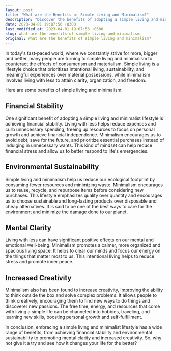 ```yaml
---
layout: post
title: "What are the Benefits of Simple Living and Minimalism?"
description: "Discover the benefits of adopting a simple living and minimalist lifestyle to achieve financial stability and emotional well-being."
date: 2023-04-01 19:07:56 +0300
last_modified_at: 2023-04-01 19:07:56 +0300
slug: what-are-the-benefits-of-simple-living-and-minimalism
original: What are the benefits of simple living and minimalism?
---
```

In today's fast-paced world, where we constantly strive for more, bigger and better, many people are turning to simple living and minimalism to counteract the effects of consumerism and materialism. Simple living is a lifestyle choice that prioritizes intentional living, sustainability, and meaningful experiences over material possessions, while minimalism involves living with less to attain clarity, organization, and freedom.

Here are some benefits of simple living and minimalism:

## Financial Stability

One significant benefit of adopting a simple living and minimalist lifestyle is achieving financial stability. Living with less helps reduce expenses and curb unnecessary spending, freeing up resources to focus on personal growth and achieve financial independence. Minimalism encourages us to avoid debt, save for the future, and prioritize essential purchases instead of indulging in unnecessary wants. This kind of mindset can help reduce financial stress and allow us to better respond to life's emergencies.

## Environmental Sustainability

Simple living and minimalism help us reduce our ecological footprint by consuming fewer resources and minimizing waste. Minimalism encourages us to reuse, recycle, and repurpose items before considering new purchases. This lifestyle emphasizes quality over quantity and encourages us to choose sustainable and long-lasting products over disposable and cheap alternatives. It is said to be one of the best ways to care for the environment and minimize the damage done to our planet.

## Mental Clarity 

Living with less can have significant positive effects on our mental and emotional well-being. Minimalism promotes a calmer, more organized and spacious living space. It helps to clear our minds and focus our energy on the things that matter most to us. This intentional living helps to reduce stress and promote inner peace.

## Increased Creativity 

Minimalism also has been found to increase creativity, improving the ability to think outside the box and solve complex problems. It allows people to think creatively, encouraging them to find new ways to do things and discoverer new passions. The free time, energy, and resources that come with living a simple life can be channeled into hobbies, traveling, and learning new skills, boosting personal growth and self-fulfillment.

In conclusion, embracing a simple living and minimalist lifestyle has a wide range of benefits, from achieving financial stability and environmental sustainability to promoting mental clarity and increased creativity. So, why not give it a try and see how it changes your life for the better?